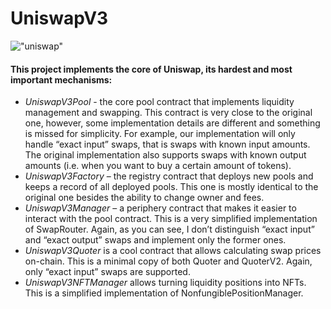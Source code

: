 # UniswapV3

!["uniswap"](https://miro.medium.com/v2/resize:fit:4800/format:webp/1*6vk9znWaXEeNdTdsZxzWOA.jpeg)

#### This project implements the core of Uniswap, its hardest and most important mechanisms:

- _UniswapV3Pool_ - the core pool contract that implements liquidity management and swapping. This contract is very close to the original one, however, some implementation details are different and something is missed for simplicity. For example, our implementation will only handle “exact input” swaps, that is swaps with known input amounts. The original implementation also supports swaps with known output amounts (i.e. when you want to buy a certain amount of tokens).
- _UniswapV3Factory_ – the registry contract that deploys new pools and keeps a record of all deployed pools. This one is mostly identical to the original one besides the ability to change owner and fees.
- _UniswapV3Manager_ – a periphery contract that makes it easier to interact with the pool contract. This is a very simplified implementation of SwapRouter. Again, as you can see, I don’t distinguish “exact input” and “exact output” swaps and implement only the former ones.
- _UniswapV3Quoter_ is a cool contract that allows calculating swap prices on-chain. This is a minimal copy of both Quoter and QuoterV2. Again, only “exact input” swaps are supported.
- _UniswapV3NFTManager_ allows turning liquidity positions into NFTs. This is a simplified implementation of NonfungiblePositionManager.
